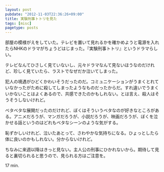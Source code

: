 ```yaml
---
layout: post
pubdate: "2012-11-03T22:36:26+09:00"
title: 実験刑事トトリを見た
tags: [misc]
pagetype: posts
---
```

部屋の模様がえをしていた。テレビを置いて見れるかを確かめようと電源を入れたらNHKのドラマがちょうどはじまった。『実験刑事トトリ』というドラマらしい。

テレビなんてひさしく見ていないし、元々ドラマなんて見ないほうなのだけれど、珍しく見ていたら、ラストでなぜだか泣いてしまった。

犯人の境遇がひどくかわいそうだったのだ。コミュニケーションがうまくとれていなかったがために殺してしまったようなものだったからだ。すれ違いでうまくいかないことはよくあるので、共感できたのかもしれない。とは言え、殺人はそうそうしないけれど。

ベタベタな展開だったのだけれど、ぼくはそういうベタなのが好きなところがある。アニメだろうが、マンガだろうが、小説だろうが、映画だろうが、ぼくを泣かせる話というのはどれもベタなシーンのような気がする。

恥ずかしいけれど、泣いたあとって、さわやかな気持ちになる。ひょっとしたら体に良いのかもしれない。分からないけれど。

ちなみに来週以降はきっと見ない。主人公の刑事にひかれないから。期待して見ると裏切られると思うので、見られる方はご注意を。

17 min.

